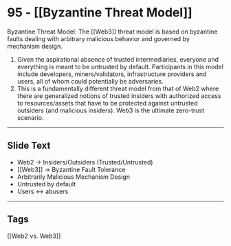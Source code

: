 # 95 - [[Byzantine Threat Model]]

Byzantine Threat Model: The [[Web3]] threat model is based on byzantine faults dealing with arbitrary malicious behavior and governed by mechanism design. 
1.  Given the aspirational absence of trusted intermediaries, everyone and everything is meant to be untrusted by default. Participants in this model include developers, miners/validators, infrastructure providers and users, all of whom could potentially be adversaries.
2.  This is a fundamentally different threat model from that of Web2 where there are generalized notions of trusted insiders with authorized access to resources/assets that have to be protected against untrusted outsiders (and malicious insiders). Web3 is the ultimate zero-trust scenario.

___
## Slide Text
- Web2 -> Insiders/Outsiders (Trusted/Untrusted)
- [[Web3]] -> Byzantine Fault Tolerance
- Arbitrarily Malicious Mechanism Design
- Untrusted by default
- Users <-> abusers
___
 ## Tags
 [[Web2 vs. Web3]]
